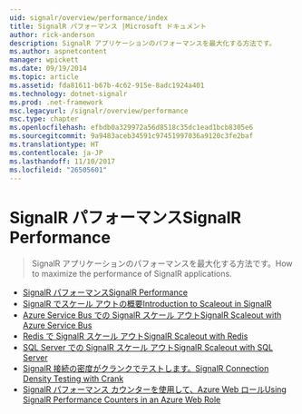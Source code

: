 ```yaml
---
uid: signalr/overview/performance/index
title: SignalR パフォーマンス |Microsoft ドキュメント
author: rick-anderson
description: SignalR アプリケーションのパフォーマンスを最大化する方法です。
ms.author: aspnetcontent
manager: wpickett
ms.date: 09/19/2014
ms.topic: article
ms.assetid: fda81611-b67b-4c62-915e-8adc1924a401
ms.technology: dotnet-signalr
ms.prod: .net-framework
msc.legacyurl: /signalr/overview/performance
msc.type: chapter
ms.openlocfilehash: efbdb0a329972a56d8518c35dc1ead1bcb8305e6
ms.sourcegitcommit: 9a9483aceb34591c97451997036a9120c3fe2baf
ms.translationtype: HT
ms.contentlocale: ja-JP
ms.lasthandoff: 11/10/2017
ms.locfileid: "26505601"
---
```

<a name="signalr-performance"></a><span data-ttu-id="89d4a-103">SignalR パフォーマンス</span><span class="sxs-lookup"><span data-stu-id="89d4a-103">SignalR Performance</span></span>
====================
> <span data-ttu-id="89d4a-104">SignalR アプリケーションのパフォーマンスを最大化する方法です。</span><span class="sxs-lookup"><span data-stu-id="89d4a-104">How to maximize the performance of SignalR applications.</span></span>


- [<span data-ttu-id="89d4a-105">SignalR パフォーマンス</span><span class="sxs-lookup"><span data-stu-id="89d4a-105">SignalR Performance</span></span>](signalr-performance.md)
- [<span data-ttu-id="89d4a-106">SignalR でスケール アウトの概要</span><span class="sxs-lookup"><span data-stu-id="89d4a-106">Introduction to Scaleout in SignalR</span></span>](scaleout-in-signalr.md)
- [<span data-ttu-id="89d4a-107">Azure Service Bus での SignalR スケール アウト</span><span class="sxs-lookup"><span data-stu-id="89d4a-107">SignalR Scaleout with Azure Service Bus</span></span>](scaleout-with-windows-azure-service-bus.md)
- [<span data-ttu-id="89d4a-108">Redis で SignalR スケール アウト</span><span class="sxs-lookup"><span data-stu-id="89d4a-108">SignalR Scaleout with Redis</span></span>](scaleout-with-redis.md)
- [<span data-ttu-id="89d4a-109">SQL Server での SignalR スケール アウト</span><span class="sxs-lookup"><span data-stu-id="89d4a-109">SignalR Scaleout with SQL Server</span></span>](scaleout-with-sql-server.md)
- [<span data-ttu-id="89d4a-110">SignalR 接続の密度がクランクでテストします。</span><span class="sxs-lookup"><span data-stu-id="89d4a-110">SignalR Connection Density Testing with Crank</span></span>](signalr-connection-density-testing-with-crank.md)
- [<span data-ttu-id="89d4a-111">SignalR パフォーマンス カウンターを使用して、Azure Web ロール</span><span class="sxs-lookup"><span data-stu-id="89d4a-111">Using SignalR Performance Counters in an Azure Web Role</span></span>](using-signalr-performance-counters-in-an-azure-web-role.md)
